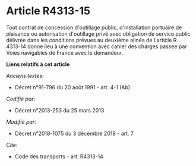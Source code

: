 # Article R4313-15

Tout contrat de concession d'outillage public, d'installation portuaire de plaisance ou autorisation d'outillage privé avec
obligation de service public délivrée dans les conditions prévues au deuxième alinéa de l'article R. 4313-14 donne lieu à une
convention avec cahier des charges passée par Voies navigables de France avec le demandeur.

**Liens relatifs à cet article**

_Anciens textes_:

  - Décret n°91-796 du 20 août 1991 - art. 4-1 (Ab)

_Codifié par_:

  - Décret n°2013-253 du 25 mars 2013

_Modifié par_:

  - Décret n°2018-1075 du 3 décembre 2018 - art. 7

_Cite_:

  - Code des transports - art. R4313-14
